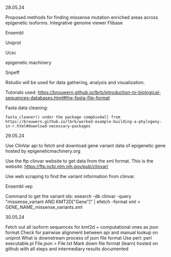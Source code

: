28.05.24

Proposed methods for finding missense mutation enriched areas across epigenetic isoforms.
Integrative genome viewer
Flibase

Ensembl

Uniprot

Ucsc

epigenetic machinery

Snpeff

Rstudio will be used for data gathering, analysis and visualization.

Tutorials used:
	https://brouwern.github.io/lbrb/introduction-to-biological-sequences-databases.html#the-fasta-file-format


Fasta data cleaning:

	fasta_cleaner() under the package compbio4all from https://brouwern.github.io/lbrb/worked-example-building-a-phylogeny-in-r.html#download-necessary-packages 


29.05.24

Use ClinVar api to fetch and download gene variant data of epigenetic gene hosted by epigeneticmachinery.org

Use the ftp clinvar website to get data from the xml format. This is the website: ​​https://ftp.ncbi.nlm.nih.gov/pub/clinvar/ 

Use web scraping to find the variant information from clinvar.

Ensembl vep


Command to get the variant ids:
esearch -db clinvar -query "missense_variant AND KMT2D["Gene"]" | efetch -format xml > GENE_NAME_missense_variants.xml


30.05.24

Fetch out all isoform sequences for kmt2d + computational ones as json format
Check for pairwise alignment between api and manual lookup on uniprot
What is downstream process of json file format
Use perl: perl executable.pl File.json > File.txt
Mark down file format (learn) hosted on github with all steps and intermediary results documented
